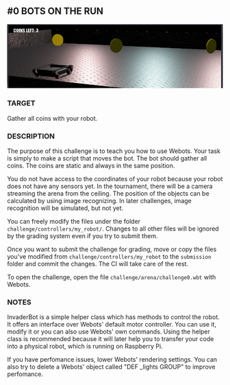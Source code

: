 ## #0 BOTS ON THE RUN

![Challenge 0](../img/webots_0.png "Webots Challenge 0")


### TARGET

Gather all coins with your robot.

### DESCRIPTION

The purpose of this challenge is to teach you how to use Webots.
Your task is simply to make a script that moves the bot.
The bot should gather all coins. The coins are static and always
in the same position.

You do not have access to the coordinates of your robot
because your robot does not have any sensors yet.
In the tournament, there will be a camera streaming the arena from the ceiling.
The position of the objects can be calculated by using image recognizing.
In later challenges, image recognition will be simulated, but not yet.

You can freely modify the files under the folder ```challenge/controllers/my_robot/```.
Changes to all other files will be ignored by the grading system even if you try to submit them.

Once you want to submit the challenge for grading, move or copy the files you've modified from ```challenge/controllers/my_robot``` to the ```submission``` folder and commit the changes. The CI will take care of the rest.

To open the challenge, open the file ```challenge/arena/challenge0.wbt``` with Webots.

### NOTES

InvaderBot is a simple helper class which has methods to control the robot.
It offers an interface over Webots' default motor controller.
You can use it, modify it or you can also use Webots' own commands.
Using the helper class is recommended because it will later help you to
transfer your code into a physical robot, which is running on Raspberry Pi.

If you have perfomance issues, lower Webots' rendering settings. You can also
try to delete a Webots' object called "DEF \_lights GROUP" to improve perfomance.
